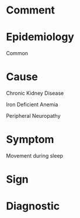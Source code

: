 # Comment

# Epidemiology

Common

# Cause

Chronic Kidney Disease

Iron Deficient Anemia

Peripheral Neuropathy

# Symptom

Movement during sleep

# Sign

# Diagnostic
